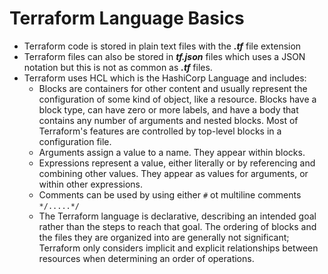 # Terraform Language Basics
* Terraform code is stored in plain text files with the ___.tf___ file extension
* Terraform files can also be stored in ___tf.json___ files which uses a JSON notation but this is not as common as ___.tf___ files. 
* Terraform uses HCL which is the HashiCorp Language and includes:
  * Blocks are containers for other content and usually represent the configuration of some kind of object, like a resource. Blocks have a block type, can have zero or more labels, and have a body that contains any number of arguments and nested blocks. Most of Terraform's features are controlled by top-level blocks in a configuration file.
  * Arguments assign a value to a name. They appear within blocks.
  * Expressions represent a value, either literally or by referencing and combining other values. They appear as values for arguments, or within other expressions.
  * Comments can be used by using either ``` # ``` ot multiline comments ``` */.....*/ ```
  * The Terraform language is declarative, describing an intended goal rather than the steps to reach that goal. The ordering of blocks and the files they are organized into are generally not significant; Terraform only considers implicit and explicit relationships between resources when determining an order of operations.